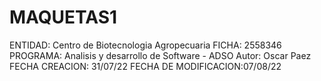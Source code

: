 # MAQUETAS1

 ENTIDAD: Centro de Biotecnologia Agropecuaria
    FICHA: 2558346
    PROGRAMA: Analisis y desarrollo de Software - ADSO
    Autor: Oscar Paez
    FECHA CREACION: 31/07/22
    FECHA DE MODIFICACION:07/08/22
